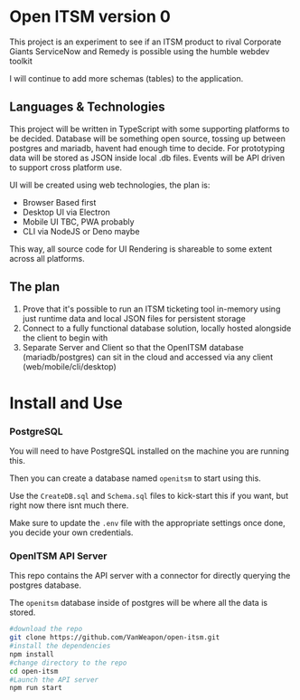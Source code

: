 # Open ITSM version 0

This project is an experiment to see if an ITSM product to rival Corporate Giants ServiceNow and Remedy is possible using the humble webdev toolkit

I will continue to add more schemas (tables) to the application.

## Languages & Technologies

This project will be written in TypeScript with some supporting platforms to be decided.
Database will be something open source, tossing up between postgres and mariadb, havent had enough time to decide.
For prototyping data will be stored as JSON inside local .db files.
Events will be API driven to support cross platform use.

UI will be created using web technologies, the plan is:

-   Browser Based first
-   Desktop UI via Electron
-   Mobile UI TBC, PWA probably
-   CLI via NodeJS or Deno maybe

This way, all source code for UI Rendering is shareable to some extent across all platforms.

## The plan

1. Prove that it's possible to run an ITSM ticketing tool in-memory using just runtime data and local JSON files for persistent storage
2. Connect to a fully functional database solution, locally hosted alongside the client to begin with
3. Separate Server and Client so that the OpenITSM database (mariadb/postgres) can sit in the cloud and accessed via any client (web/mobile/cli/desktop)

# Install and Use

### PostgreSQL

You will need to have PostgreSQL installed on the machine you are running this.

Then you can create a database named `openitsm` to start using this.

Use the `CreateDB.sql` and `Schema.sql` files to kick-start this if you want, but right now there isnt much there.

Make sure to update the `.env` file with the appropriate settings once done, you decide your own credentials.

### OpenITSM API Server

This repo contains the API server with a connector for directly querying the postgres database.

The `openitsm` database inside of postgres will be where all the data is stored.

```bash
#download the repo
git clone https://github.com/VanWeapon/open-itsm.git
#install the dependencies
npm install
#change directory to the repo
cd open-itsm
#Launch the API server
npm run start
```
